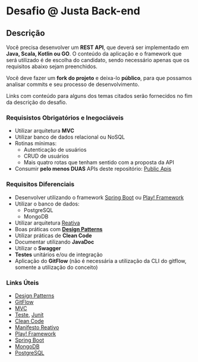 # Desafio @ Justa Back-end

## Descrição

Você precisa desenvolver um **REST API**, que deverá ser implementado em **Java, Scala, Kotlin ou GO**.
O conteúdo da aplicação e o framework que será utilizado é de escolha do candidato, sendo necessário apenas que os requisitos abaixo sejam preenchidos.

Você deve fazer um **fork do projeto** e deixa-lo **público**, para que possamos analisar commits e seu processo de desenvolvimento.

Links com conteúdo para alguns dos temas citados serão fornecidos no fim da descrição do desafio.

### Requisistos Obrigatórios e Inegociáveis

- Utilizar arquitetura **MVC**
- Utilizar banco de dados relacional ou NoSQL
- Rotinas mínimas:
  - Autenticação de usuários
  - CRUD de usuários
  - Mais quatro rotas que tenham sentido com a proposta da API
- Consumir **pelo menos DUAS** APIs deste repositório: [Public Apis](https://github.com/public-apis/public-apis)

### Requisitos Diferenciais

- Desenvolver utilizando o framework [Spring Boot](https://spring.io/projects/spring-boot) ou [Play! Framework]( https://www.playframework.com/)
- Utilizar o banco de dados:
  - PostgreSQL
  - MongoDB
- Utilizar arquitetura [Reativa](https://www.reactivemanifesto.org/pt-BR)
- Boas práticas com [**Design Patterns**](https://github.com/beatrizacbs/java-design-patterns-pocs)
- Utilizar práticas de **Clean Code**
- Documentar utilizando **JavaDoc**
- Utilizar o **Swagger**
- **Testes** unitários e/ou de integração
- Aplicação do **GitFlow** (não é necessária a utilização da CLI do gitflow, somente a utilização do conceito)

### Links Úteis

- [Design Patterns](https://github.com/beatrizacbs/java-design-patterns-pocs)
- [GitFlow](https://medium.com/trainingcenter/utilizando-o-fluxo-git-flow-e63d5e0d5e04)
- [MVC](https://medium.com/upday-devs/android-architecture-patterns-part-1-model-view-controller-3baecef5f2b6)
- [Teste](https://developer.android.com/training/testing/fundamentals), [Junit](https://medium.com/grtech-student-blog/getting-started-with-junit-92ab1ab91c93)
- [Clean Code](https://simpleprogrammer.com/clean-code-principles-better-programmer/)
- [Manifesto Reativo](https://www.reactivemanifesto.org/pt-BR)
- [Play! Framework](https://www.playframework.com/)
- [Spring Boot](https://spring.io/projects/spring-boot)
- [MongoDB]( https://www.mongodb.com/ )
- [PostgreSQL]( https://www.postgresql.org/ )
